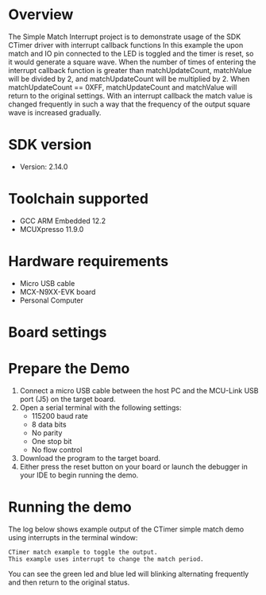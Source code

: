 Overview
========
The Simple Match Interrupt project is to demonstrate usage of the SDK CTimer driver with interrupt callback functions
In this example the upon match and IO pin connected to the LED is toggled and the timer is reset, so it would generate a square wave.
When the number of times of entering the interrupt callback function is greater than matchUpdateCount, matchValue will be divided by 2,
and matchUpdateCount will be multiplied by 2. When matchUpdateCount == 0XFF, matchUpdateCount and matchValue will return to the
original settings.
With an interrupt callback the match value is changed frequently in such a way that the frequency of the output square wave is increased gradually.

SDK version
===========
- Version: 2.14.0

Toolchain supported
===================
- GCC ARM Embedded  12.2
- MCUXpresso  11.9.0

Hardware requirements
=====================
- Micro USB cable
- MCX-N9XX-EVK board
- Personal Computer

Board settings
==============

Prepare the Demo
================
1.  Connect a micro USB cable between the host PC and the MCU-Link USB port (J5) on the target board.
2.  Open a serial terminal with the following settings:
    - 115200 baud rate
    - 8 data bits
    - No parity
    - One stop bit
    - No flow control
3.  Download the program to the target board.
4.  Either press the reset button on your board or launch the debugger in your IDE to begin running the demo.

Running the demo
================
The log below shows example output of the CTimer simple match demo using interrupts in the terminal window:
~~~~~~~~~~~~~~~~~~~~~~~~~~~~~~~~~~~
CTimer match example to toggle the output. 
This example uses interrupt to change the match period.
~~~~~~~~~~~~~~~~~~~~~~~~~~~~~~~~~~~

You can see the green led and blue led will blinking alternating frequently and then return to the original status.  
